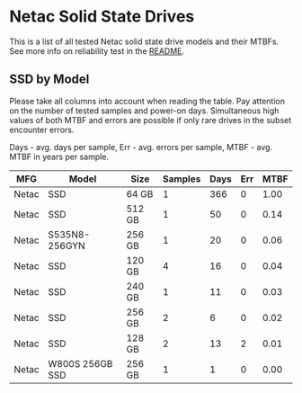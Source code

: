Netac Solid State Drives
========================

This is a list of all tested Netac solid state drive models and their MTBFs. See
more info on reliability test in the [README](https://github.com/bsdhw/SMART).

SSD by Model
------------

Please take all columns into account when reading the table. Pay attention on the
number of tested samples and power-on days. Simultaneous high values of both MTBF
and errors are possible if only rare drives in the subset encounter errors.

Days - avg. days per sample,
Err  - avg. errors per sample,
MTBF - avg. MTBF in years per sample.

| MFG       | Model              | Size   | Samples | Days  | Err   | MTBF |
|-----------|--------------------|--------|---------|-------|-------|------|
| Netac     | SSD                | 64 GB  | 1       | 366   | 0     | 1.00   |
| Netac     | SSD                | 512 GB | 1       | 50    | 0     | 0.14   |
| Netac     | S535N8-256GYN      | 256 GB | 1       | 20    | 0     | 0.06   |
| Netac     | SSD                | 120 GB | 4       | 16    | 0     | 0.04   |
| Netac     | SSD                | 240 GB | 1       | 11    | 0     | 0.03   |
| Netac     | SSD                | 256 GB | 2       | 6     | 0     | 0.02   |
| Netac     | SSD                | 128 GB | 2       | 13    | 2     | 0.01   |
| Netac     | W800S 256GB SSD    | 256 GB | 1       | 1     | 0     | 0.00   |
